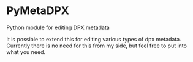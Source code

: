 PyMetaDPX
=========

Python module for editing DPX metadata

It is possible to extend this for editing various types
of dpx metadata. Currently there is no need for this 
from my side, but feel free to put into what you need.
